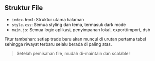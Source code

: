 ## Struktur File

- `index.html`: Struktur utama halaman
- `style.css`: Semua styling dan tema, termasuk dark mode
- `main.js`: Semua logic aplikasi, penyimpanan lokal, export/import, dsb

Fitur tambahan: setiap trade baru akan muncul di urutan pertama tabel sehingga riwayat terbaru selalu berada di paling atas.

> Setelah pemisahan file, mudah di-maintain dan scalable!
